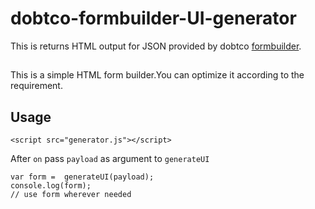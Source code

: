 # dobtco-formbuilder-UI-generator

This is returns HTML output for JSON provided by dobtco [formbuilder](https://github.com/dobtco/formbuilder).
##
This is a simple HTML form builder.You can optimize it according to the requirement.

## Usage

```
<script src="generator.js"></script>
```
After ```on``` pass ```payload``` as argument to ```generateUI```
```
var form =  generateUI(payload);
console.log(form);
// use form wherever needed
```



